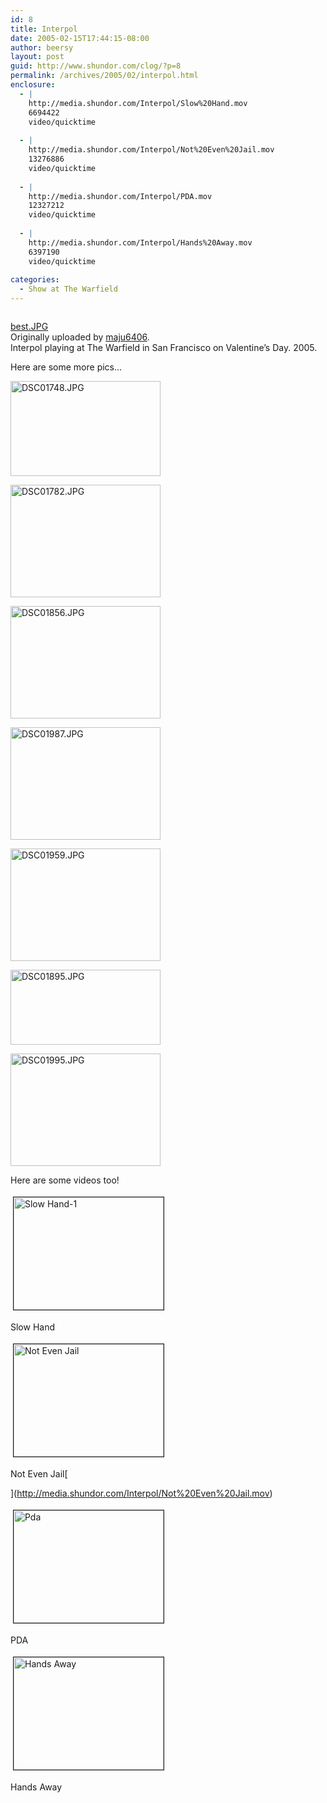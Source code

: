 ```yaml
---
id: 8
title: Interpol
date: 2005-02-15T17:44:15-08:00
author: beersy
layout: post
guid: http://www.shundor.com/clog/?p=8
permalink: /archives/2005/02/interpol.html
enclosure:
  - |
    http://media.shundor.com/Interpol/Slow%20Hand.mov
    6694422
    video/quicktime
    
  - |
    http://media.shundor.com/Interpol/Not%20Even%20Jail.mov
    13276886
    video/quicktime
    
  - |
    http://media.shundor.com/Interpol/PDA.mov
    12327212
    video/quicktime
    
  - |
    http://media.shundor.com/Interpol/Hands%20Away.mov
    6397190
    video/quicktime
    
categories:
  - Show at The Warfield
---
```

<div>
  <a href="http://www.flickr.com/photos/beersy/4876468/" title="photo sharing"><img src="http://photos5.flickr.com/4876468_20f5947450_m.jpg" alt="" /></a> </p>
</div>

<div>
</div>

<div>
</div>

<div>
</div>

<div>
</div>

<div>
</div>

<div>
</div>

<div>
</div>

<div>
</div>

<div>
</div>

<div>
</div>

<div>
</div>

<div>
</div>

<div>
</div>

<div>
</div>

<div>
</div>

<div>
</div>

<div>
</div>

<div>
</div>

<div>
</div>

<div>
</div>

<div>
</div>

<div>
</div>

<div>
</div>

<div>
</div>

<div>
</div>

<div>
</div>

<div>
</div>

<div>
</div>

<div>
</div>

<div>
</div>

<div>
</div>

<div>
</div>

<div>
</div>

<div>
</div>

<div>
</div>

<div>
</div>

<div>
</div>

<div>
</div>

<div>
</div>

<div>
</div>

<div>
</div>

<div>
</div>

<div>
</div>

<div>
</div>

<div>
</div>

<div>
</div>

<div>
</div>

<div>
</div>

<div>
</div>

<div>
</div>

<div>
</div>

<div>
</div>

<div>
</div>

<div>
</div>

<div>
</div>

<div>
</div>

<div>
</div>

<div>
</div>

<div>
</div>

<div>
</div>

<div>
</div>

<div>
</div>

<div>
</div>

<div>
</div>

<div>
</div>

<div>
</div>

<div>
</div>

<div>
</div>

<div>
</div>

<div>
</div>

<div>
</div>

<div>
</div>

<div>
</div>

<div>
</div>

<div>
</div>

<div>
</div>

<div>
</div>

<div>
</div>

<div>
</div>

<div>
</div>

<div>
</div>

<div>
</div>

<div>
</div>

<div>
</div>

<div>
</div>

<div>
</div>

<div>
</div>

<div>
</div>

<div>
</div>

<div>
</div>

<div>
</div>

<div>
</div>

<div>
</div>

<div>
</div>

<div>
</div>

<div>
</div>

<div>
</div>

<div>
</div>

<div>
</div>

<div>
</div>

<div>
</div>

<div>
</div>

<div>
</div>

<div>
</div>

<div>
</div>

<div>
</div>

<div>
</div>

<div>
</div>

<div>
</div>

<div>
</div>

<div>
</div>

<div>
</div>

<div>
</div>

<div>
</div>

<div>
</div>

<div>
</div>

<div>
</div>

<div>
</div>

<div>
</div>

<div>
</div>

<div>
</div>

<div>
</div>

<div>
</div>

<div>
</div>

<div>
</div>

<div>
</div>

<div>
</div>

<div>
  <a href="http://www.flickr.com/photos/beersy/4876468/">best.JPG</a>
</div>

<div>
  Originally uploaded by <a href="http://www.flickr.com/people/beersy/">maju6406</a>.
</div>

<div>
</div>

<div>
</div>

<div>
</div>

<div>
</div>

<div>
</div>

<div>
</div>

<div>
</div>

<div>
</div>

<div>
</div>

<div>
</div>

<div>
</div>

<div>
</div>

<div>
</div>

<div>
</div>

<div>
</div>

<div>
</div>

<div>
</div>

<div>
</div>

<div>
</div>

<div>
</div>

<div>
</div>

<div>
</div>

<div>
</div>

<div>
</div>

<div>
</div>

<div>
</div>

<div>
</div>

<div>
</div>

<div>
</div>

<div>
</div>

<div>
</div>

<div>
</div>

<div>
</div>

<div>
</div>

<div>
</div>

<div>
</div>

<div>
</div>

<div>
</div>

<div>
</div>

<div>
</div>

<div>
</div>

<div>
</div>

<div>
</div>

<div>
</div>

<div>
</div>

<div>
</div>

<div>
</div>

<div>
</div>

<div>
</div>

<div>
</div>

<div>
</div>

<div>
</div>

<div>
</div>

<div>
</div>

<div>
</div>

<div>
</div>

<div>
</div>

<div>
</div>

<div>
</div>

<div>
</div>

<div>
</div>

<div>
</div>

<div>
</div>

<div>
</div>

<div>
  Interpol playing at The Warfield in San Francisco on Valentine&#8217;s Day. 2005.
</div>

Here are some more pics&#8230; 

[<img src="http://photos5.flickr.com/4876505_0e14dbdfd3_m.jpg" width="240" height="152" alt="DSC01748.JPG" />](http://www.flickr.com/photos/beersy/4876505/ "Photo Sharing") 

[<img src="http://photos3.flickr.com/4876572_28bea1ff74_m.jpg" width="240" height="180" alt="DSC01782.JPG" />](http://www.flickr.com/photos/beersy/4876572/ "Photo Sharing") 

[<img src="http://photos3.flickr.com/4876672_280653eeb0_m.jpg" width="240" height="180" alt="DSC01856.JPG" />](http://www.flickr.com/photos/beersy/4876672/ "Photo Sharing") 

[<img src="http://photos4.flickr.com/4876709_b3fb3c2e28_m.jpg" width="240" height="180" alt="DSC01987.JPG" />](http://www.flickr.com/photos/beersy/4876709/ "Photo Sharing") 

[<img src="http://photos3.flickr.com/4876746_d8b4612e3d_m.jpg" width="240" height="180" alt="DSC01959.JPG" />](http://www.flickr.com/photos/beersy/4876746/ "Photo Sharing") 

[<img src="http://photos4.flickr.com/4876773_7082dd8e26_m.jpg" width="240" height="120" alt="DSC01895.JPG" />](http://www.flickr.com/photos/beersy/4876773/ "Photo Sharing") 

[<img src="http://photos4.flickr.com/4876623_99ceace2ac_m.jpg" width="240" height="180" alt="DSC01995.JPG" />](http://www.flickr.com/photos/beersy/4876623/ "Photo Sharing") 

Here are some videos too! 

[<img src="http://media.shundor.com/Interpol/Slow%20Hand-tm.jpg" height="180" width="240" border="1" hspace="4" vspace="4" alt="Slow Hand-1" />](http://media.shundor.com/Interpol/Slow%20Hand.mov)  
  
Slow Hand 

[<img src="http://media.shundor.com/Interpol/Not%20Even%20Jail-tm.jpg" height="180" width="240" border="1" hspace="4" vspace="4" alt="Not Even Jail" />](http://media.shundor.com/Interpol/Not%20Even%20Jail.mov)  
  
Not Even Jail[  
  
](http://media.shundor.com/Interpol/Not%20Even%20Jail.mov) 

[<img src="http://media.shundor.com/Interpol/PDA-tm.jpg" height="180" width="240" border="1" hspace="4" vspace="4" alt="Pda" />](http://media.shundor.com/Interpol/PDA.mov)  
  
PDA 

[<img src="http://media.shundor.com/Interpol/Hands%20Away-tm.jpg" height="180" width="240" border="1" hspace="4" vspace="4" alt="Hands Away" />](http://media.shundor.com/Interpol/Hands%20Away.mov)  
  
Hands Away